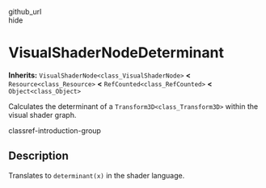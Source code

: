 github\_url  
hide

# VisualShaderNodeDeterminant

**Inherits:** `VisualShaderNode<class_VisualShaderNode>` **&lt;**
`Resource<class_Resource>` **&lt;** `RefCounted<class_RefCounted>`
**&lt;** `Object<class_Object>`

Calculates the determinant of a `Transform3D<class_Transform3D>` within
the visual shader graph.

classref-introduction-group

## Description

Translates to `determinant(x)` in the shader language.
